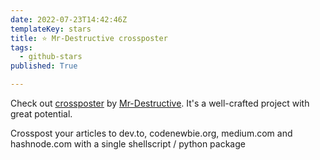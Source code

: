 ```yaml
---
date: 2022-07-23T14:42:46Z
templateKey: stars
title: ⭐ Mr-Destructive crossposter
tags:
  - github-stars
published: True

---
```


Check out [crossposter](https://github.com/Mr-Destructive/crossposter) by [Mr-Destructive](https://github.com/Mr-Destructive). It's a well-crafted project with great potential.

Crosspost your articles to dev.to, codenewbie.org, medium.com and hashnode.com with a single shellscript / python package
